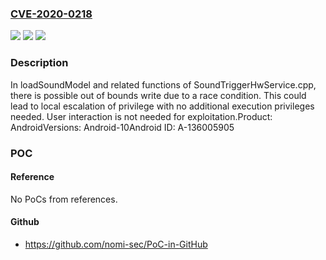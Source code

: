 ### [CVE-2020-0218](https://cve.mitre.org/cgi-bin/cvename.cgi?name=CVE-2020-0218)
![](https://img.shields.io/static/v1?label=Product&message=Android&color=blue)
![](https://img.shields.io/static/v1?label=Version&message=n%2Fa&color=blue)
![](https://img.shields.io/static/v1?label=Vulnerability&message=Elevation%20of%20privilege&color=brighgreen)

### Description

In loadSoundModel and related functions of SoundTriggerHwService.cpp, there is possible out of bounds write due to a race condition. This could lead to local escalation of privilege with no additional execution privileges needed. User interaction is not needed for exploitation.Product: AndroidVersions: Android-10Android ID: A-136005905

### POC

#### Reference
No PoCs from references.

#### Github
- https://github.com/nomi-sec/PoC-in-GitHub

